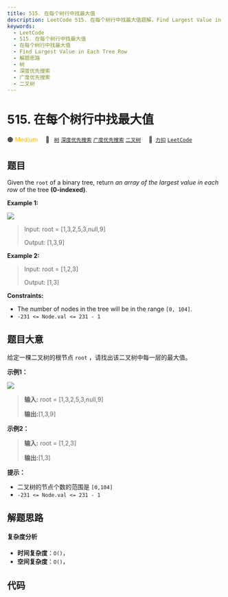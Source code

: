 ```yaml
---
title: 515. 在每个树行中找最大值
description: LeetCode 515. 在每个树行中找最大值题解，Find Largest Value in Each Tree Row，包含解题思路、复杂度分析以及完整的 JavaScript 代码实现。
keywords:
  - LeetCode
  - 515. 在每个树行中找最大值
  - 在每个树行中找最大值
  - Find Largest Value in Each Tree Row
  - 解题思路
  - 树
  - 深度优先搜索
  - 广度优先搜索
  - 二叉树
---
```


# 515. 在每个树行中找最大值

🟠 <font color=#ffb800>Medium</font>&emsp; 🔖&ensp; [`树`](/tag/tree.md) [`深度优先搜索`](/tag/depth-first-search.md) [`广度优先搜索`](/tag/breadth-first-search.md) [`二叉树`](/tag/binary-tree.md)&emsp; 🔗&ensp;[`力扣`](https://leetcode.cn/problems/find-largest-value-in-each-tree-row) [`LeetCode`](https://leetcode.com/problems/find-largest-value-in-each-tree-row)

## 题目

Given the `root` of a binary tree, return _an array of the largest value in
each row_ of the tree **(0-indexed)**.



**Example 1:**

![](https://assets.leetcode.com/uploads/2020/08/21/largest_e1.jpg)

> Input: root = [1,3,2,5,3,null,9]
> 
> Output: [1,3,9]

**Example 2:**

> Input: root = [1,2,3]
> 
> Output: [1,3]

**Constraints:**

  * The number of nodes in the tree will be in the range `[0, 104]`.
  * `-231 <= Node.val <= 231 - 1`


## 题目大意

给定一棵二叉树的根节点 `root` ，请找出该二叉树中每一层的最大值。



**示例1：**

![](https://assets.leetcode.com/uploads/2020/08/21/largest_e1.jpg)

> 
> 
> 
> 
> 
> **输入:** root = [1,3,2,5,3,null,9]
> 
> **输出:**[1,3,9]
> 
> 

**示例2：**

> 
> 
> 
> 
> 
> **输入:** root = [1,2,3]
> 
> **输出:**[1,3]
> 
> 



**提示：**

  * 二叉树的节点个数的范围是 `[0,104]`
  * `-231 <= Node.val <= 231 - 1`




## 解题思路

#### 复杂度分析

- **时间复杂度**：`O()`，
- **空间复杂度**：`O()`，

## 代码

```javascript

```
